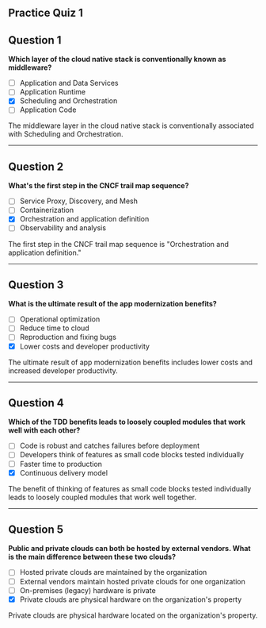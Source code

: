 ## Practice Quiz 1 

## Question 1

**Which layer of the cloud native stack is conventionally known as middleware?**

- [ ] Application and Data Services
- [ ] Application Runtime
- [x] Scheduling and Orchestration
- [ ] Application Code

The middleware layer in the cloud native stack is conventionally associated with Scheduling and Orchestration.

---

## Question 2

**What's the first step in the CNCF trail map sequence?**

- [ ] Service Proxy, Discovery, and Mesh
- [ ] Containerization
- [x] Orchestration and application definition
- [ ] Observability and analysis

The first step in the CNCF trail map sequence is "Orchestration and application definition."

---

## Question 3

**What is the ultimate result of the app modernization benefits?**

- [ ] Operational optimization
- [ ] Reduce time to cloud
- [ ] Reproduction and fixing bugs
- [x] Lower costs and developer productivity

The ultimate result of app modernization benefits includes lower costs and increased developer productivity.

---

## Question 4

**Which of the TDD benefits leads to loosely coupled modules that work well with each other?**

- [ ] Code is robust and catches failures before deployment
- [ ] Developers think of features as small code blocks tested individually
- [ ] Faster time to production
- [x] Continuous delivery model

The benefit of thinking of features as small code blocks tested individually leads to loosely coupled modules that work well together.

---

## Question 5

**Public and private clouds can both be hosted by external vendors. What is the main difference between these two clouds?**

- [ ] Hosted private clouds are maintained by the organization
- [ ] External vendors maintain hosted private clouds for one organization
- [ ] On-premises (legacy) hardware is private
- [x] Private clouds are physical hardware on the organization's property

Private clouds are physical hardware located on the organization's property.

